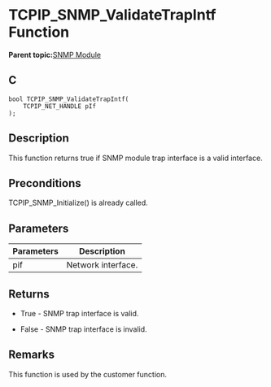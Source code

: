 # TCPIP\_SNMP\_ValidateTrapIntf Function

**Parent topic:**[SNMP Module](GUID-7764E81C-8FC9-4B3E-8830-255BDE678AA0.md)

## C

```
bool TCPIP_SNMP_ValidateTrapIntf(
    TCPIP_NET_HANDLE pIf
);
```

## Description

This function returns true if SNMP module trap interface is a valid interface.

## Preconditions

TCPIP\_SNMP\_Initialize\(\) is already called.

## Parameters

|Parameters|Description|
|----------|-----------|
|pif|Network interface.|

## Returns

-   True - SNMP trap interface is valid.

-   False - SNMP trap interface is invalid.


## Remarks

This function is used by the customer function.

